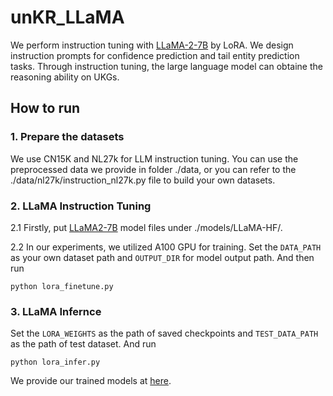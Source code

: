 # unKR_LLaMA
We perform instruction tuning with [LLaMA-2-7B](https://huggingface.co/meta-llama/Llama-2-7b) by LoRA. We design instruction prompts for confidence prediction and tail entity prediction tasks. Through instruction tuning, the large language model can obtaine the reasoning ability on UKGs.


## How to run

### 1. Prepare the datasets
We use CN15K and NL27k for LLM instruction tuning. You can use the preprocessed data we provide in folder ./data, or you can refer to the ./data/nl27k/instruction_nl27k.py file to build your own datasets.


### 2. LLaMA Instruction Tuning
2.1 Firstly, put [LLaMA2-7B](https://huggingface.co/meta-llama/Llama-2-7b-chat-hf) model files under ./models/LLaMA-HF/.

2.2 In our experiments, we utilized A100 GPU for training. Set the `DATA_PATH` as your own dataset path and `OUTPUT_DIR` for model output path. And then run 

```
python lora_finetune.py
```


### 3. LLaMA Infernce
Set the `LORA_WEIGHTS` as the path of saved checkpoints and `TEST_DATA_PATH` as the path of test dataset. And run 
```
python lora_infer.py
```
We provide our trained models at [here](https://drive.google.com/drive/folders/1_vitwjZt0A5QZRwQr02X3bNm6HO6Snp5?usp=drive_link).
